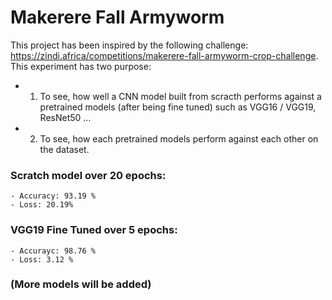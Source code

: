 # Makerere Fall Armyworm
This project has been inspired by the following challenge: https://zindi.africa/competitions/makerere-fall-armyworm-crop-challenge. This experiment has two purpose:

  - 1) To see, how well a CNN model built from scracth performs against a pretrained models (after being fine tuned) such as VGG16 / VGG19, ResNet50 ...
  - 2) To see, how each pretrained models perform against each other on the dataset.
  

### Scratch model over 20 epochs:
    - Accuracy: 93.19 %
    - Loss: 20.19%

### VGG19 Fine Tuned over 5 epochs:
    - Accurayc: 98.76 %
    - Loss: 3.12 %

### (More models will be added)


